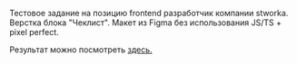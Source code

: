 Тестовое задание на позицию frontend разработчик компании stworka. 
Верстка блока "Чеклист". Макет из Figma без использования JS/TS + pixel perfect.

Результат можно посмотреть [здесь.](https://olvsivkov.github.io/check-list-test-task/)